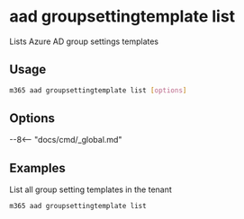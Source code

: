 # aad groupsettingtemplate list

Lists Azure AD group settings templates

## Usage

```sh
m365 aad groupsettingtemplate list [options]
```

## Options

--8<-- "docs/cmd/_global.md"

## Examples

List all group setting templates in the tenant

```sh
m365 aad groupsettingtemplate list
```